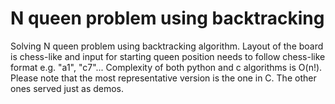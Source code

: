 # N queen problem using backtracking 
Solving N queen problem using backtracking algorithm. 
Layout of the board is chess-like and input for starting queen position needs to follow chess-like format e.g. "a1", "c7"...
Complexity of both python and c algorithms is O(n!). 
Please note that the most representative version is the one in C. The other ones served just as demos.
